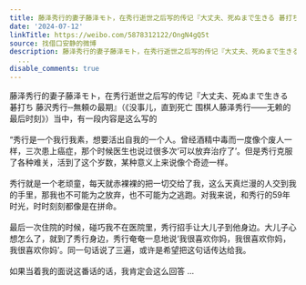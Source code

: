 ```yaml
---
title: 藤泽秀行的妻子藤泽モト，在秀行逝世之后写的传记『大丈夫、死ぬまで生きる 碁打ち 藤沢秀行‐‐無頼の最期』（《没事儿，直到死亡 围棋人藤泽秀行——无赖的最...
date: '2024-07-12'
linkTitle: https://weibo.com/5878312122/OngN4gQ5t
source: 找借口安静的微博
description: 藤泽秀行的妻子藤泽モト，在秀行逝世之后写的传记『大丈夫、死ぬまで生きる 碁打ち 藤沢秀行‐‐無頼の最期』（《没事儿，直到死亡 围棋人藤泽秀行——无赖的最后时刻》）当中，有一段内容是这么写的<br><br>“秀行是一个我行我素，想要活出自我的一个人。曾经酒精中毒而一度像个废人一样，三次患上癌症，那个时候医生也说过很多次‘可以放弃治疗了’。但是秀行克服了各种难关，活到了这个岁数，某种意义上来说像个奇迹一样。<br><br>秀行就是一个老顽童，每天就赤裸裸的把一切交给了我，这么天真烂漫的人交到我的手里，那我也不可能为之放弃，也不可能为之逃跑。对我来说，和秀行的59年时光，时时刻刻都像是在拼命。<br><br>最后一次住院的时候，碰巧我不在医院里，秀行招手让大儿子到他身边。大儿子心想怎么了，就到了秀行身边，秀行奄奄一息地说‘我很喜欢你妈，我很喜欢你妈，我很喜欢你妈’。同一句话说了三遍，或许是希望把这句话传达给我。<br><br>如果当着我的面说这番话的话，我肯定会这么回答
  ...
disable_comments: true
---
```

藤泽秀行的妻子藤泽モト，在秀行逝世之后写的传记『大丈夫、死ぬまで生きる 碁打ち 藤沢秀行‐‐無頼の最期』（《没事儿，直到死亡 围棋人藤泽秀行——无赖的最后时刻》）当中，有一段内容是这么写的<br><br>“秀行是一个我行我素，想要活出自我的一个人。曾经酒精中毒而一度像个废人一样，三次患上癌症，那个时候医生也说过很多次‘可以放弃治疗了’。但是秀行克服了各种难关，活到了这个岁数，某种意义上来说像个奇迹一样。<br><br>秀行就是一个老顽童，每天就赤裸裸的把一切交给了我，这么天真烂漫的人交到我的手里，那我也不可能为之放弃，也不可能为之逃跑。对我来说，和秀行的59年时光，时时刻刻都像是在拼命。<br><br>最后一次住院的时候，碰巧我不在医院里，秀行招手让大儿子到他身边。大儿子心想怎么了，就到了秀行身边，秀行奄奄一息地说‘我很喜欢你妈，我很喜欢你妈，我很喜欢你妈’。同一句话说了三遍，或许是希望把这句话传达给我。<br><br>如果当着我的面说这番话的话，我肯定会这么回答 ...